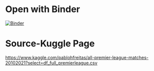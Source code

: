 # Open with Binder
[![Binder](https://mybinder.org/badge_logo.svg)](https://mybinder.org/v2/gh/YuLe33/Final-Project-df_full_premierleague1/HEAD)

# Source-Kuggle Page
https://www.kaggle.com/pablohfreitas/all-premier-league-matches-20102021?select=df_full_premierleague.csv

